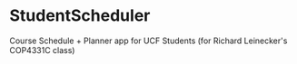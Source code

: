 # StudentScheduler
Course Schedule + Planner app for UCF Students (for Richard Leinecker's COP4331C class)
